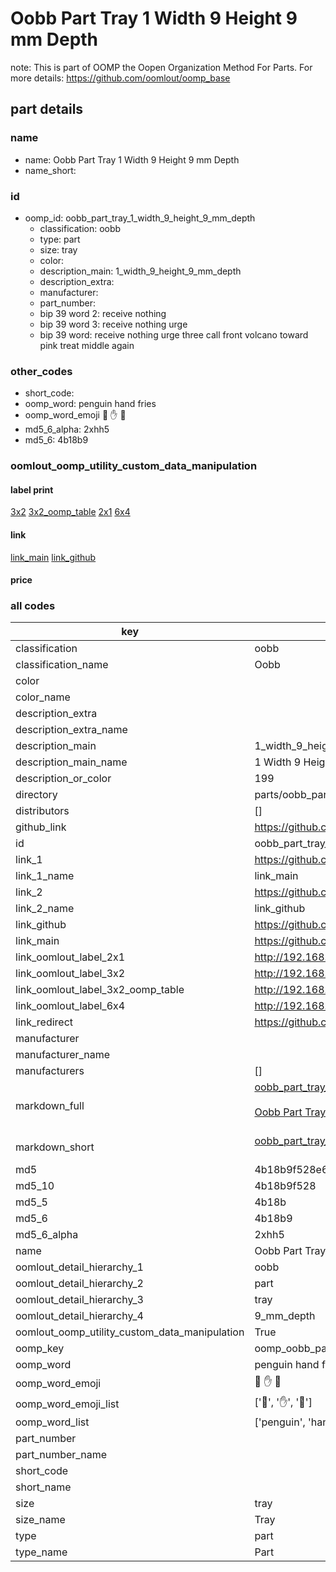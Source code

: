 # Oobb Part Tray 1 Width 9 Height 9 mm Depth  

note: This is part of OOMP the Oopen Organization Method For Parts. For more details: https://github.com/oomlout/oomp_base

##  part details
  







### name
* name: Oobb Part Tray 1 Width 9 Height 9 mm Depth
* name_short: 
### id
* oomp_id: oobb_part_tray_1_width_9_height_9_mm_depth
  * classification: oobb
  * type: part
  * size: tray
  * color: 
  * description_main: 1_width_9_height_9_mm_depth
  * description_extra: 
  * manufacturer: 
  * part_number: 
  * bip 39 word 2: receive nothing
  * bip 39 word 3: receive nothing urge
  * bip 39 word: receive nothing urge three call front volcano toward pink treat middle again

### other_codes
* short_code: 
* oomp_word: penguin hand fries
* oomp_word_emoji :penguin: :hand: :fries:
* md5_6_alpha: 2xhh5
* md5_6: 4b18b9






### oomlout_oomp_utility_custom_data_manipulation
#### label print
[3x2](http://192.168.1.245:1112/?label=oomp%202xhh5)
[3x2_oomp_table](http://192.168.1.108:1112/?label=oomp%202xhh5)
[2x1](http://192.168.1.242:1112/?label=oomp%202xhh5)
[6x4](http://192.168.1.55:1112/?label=oomp%202xhh5)    

#### link

[link_main](https://github.com/oomlout/oomlout_oomp_version_1_messy/tree/main/parts/oobb_part_tray_1_width_9_height_9_mm_depth) [link_github](https://github.com/oomlout/oomlout_oomp_version_1_messy/tree/main/parts/oobb_part_tray_1_width_9_height_9_mm_depth)                             

#### price







### all codes 
| key | value |  
| --- | --- |  
| classification | oobb |  
| classification_name | Oobb |  
| color |  |  
| color_name |  |  
| description_extra |  |  
| description_extra_name |  |  
| description_main | 1_width_9_height_9_mm_depth |  
| description_main_name | 1 Width 9 Height 9 mm Depth |  
| description_or_color | 199 |  
| directory | parts/oobb_part_tray_1_width_9_height_9_mm_depth |  
| distributors | [] |  
| github_link | https://github.com/oomlout/oomlout_oomp_part_src/tree/main/parts/oobb_part_tray_1_width_9_height_9_mm_depth |  
| id | oobb_part_tray_1_width_9_height_9_mm_depth |  
| link_1 | https://github.com/oomlout/oomlout_oomp_version_1_messy/tree/main/parts/oobb_part_tray_1_width_9_height_9_mm_depth |  
| link_1_name | link_main |  
| link_2 | https://github.com/oomlout/oomlout_oomp_version_1_messy/tree/main/parts/oobb_part_tray_1_width_9_height_9_mm_depth |  
| link_2_name | link_github |  
| link_github | https://github.com/oomlout/oomlout_oomp_version_1_messy/tree/main/parts/oobb_part_tray_1_width_9_height_9_mm_depth |  
| link_main | https://github.com/oomlout/oomlout_oomp_version_1_messy/tree/main/parts/oobb_part_tray_1_width_9_height_9_mm_depth |  
| link_oomlout_label_2x1 | http://192.168.1.242:1112/?label=oomp%202xhh5 |  
| link_oomlout_label_3x2 | http://192.168.1.245:1112/?label=oomp%202xhh5 |  
| link_oomlout_label_3x2_oomp_table | http://192.168.1.108:1112/?label=oomp%202xhh5 |  
| link_oomlout_label_6x4 | http://192.168.1.55:1112/?label=oomp%202xhh5 |  
| link_redirect | https://github.com/oomlout/oomlout_oomp_version_1_messy/tree/main/parts/oobb_part_tray_1_width_9_height_9_mm_depth |  
| manufacturer |  |  
| manufacturer_name |  |  
| manufacturers | [] |  
| markdown_full | [oobb_part_tray_1_width_9_height_9_mm_depth](none)<br>[](none)<br>[Oobb Part Tray 1 Width 9 Height 9 Mm Depth](none)<br><br> |  
| markdown_short | [oobb_part_tray_1_width_9_height_9_mm_depth](none)<br><br> |  
| md5 | 4b18b9f528e61eb575103e11dee5b59c |  
| md5_10 | 4b18b9f528 |  
| md5_5 | 4b18b |  
| md5_6 | 4b18b9 |  
| md5_6_alpha | 2xhh5 |  
| name | Oobb Part Tray 1 Width 9 Height 9 mm Depth |  
| oomlout_detail_hierarchy_1 | oobb |  
| oomlout_detail_hierarchy_2 | part |  
| oomlout_detail_hierarchy_3 | tray |  
| oomlout_detail_hierarchy_4 | 9_mm_depth |  
| oomlout_oomp_utility_custom_data_manipulation | True |  
| oomp_key | oomp_oobb_part_tray_1_width_9_height_9_mm_depth |  
| oomp_word | penguin hand fries |  
| oomp_word_emoji | :penguin: :hand: :fries: |  
| oomp_word_emoji_list | [':penguin:', ':hand:', ':fries:'] |  
| oomp_word_list | ['penguin', 'hand', 'fries'] |  
| part_number |  |  
| part_number_name |  |  
| short_code |  |  
| short_name |  |  
| size | tray |  
| size_name | Tray |  
| type | part |  
| type_name | Part |  
